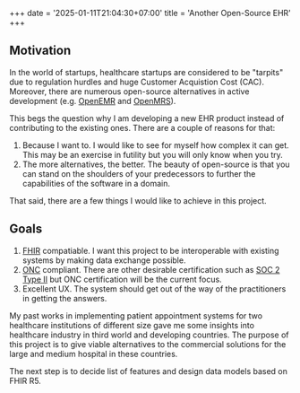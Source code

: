 +++
date = '2025-01-11T21:04:30+07:00'
title = 'Another Open-Source EHR'
+++
## Motivation

In the world of startups, healthcare startups are considered to be "tarpits"
due to regulation hurdles and huge Customer Acquistion Cost (CAC). Moreover,
there are numerous open-source alternatives in active development (e.g.
[OpenEMR](https://www.open-emr.org/) and [OpenMRS](https://openmrs.org/)).

This begs the question why I am developing a new EHR product instead of
contributing to the existing ones. There are a couple of reasons for that:

1. Because I want to. I would like to see for myself how complex it can get.
   This may be an exercise in futility but you will only know when you try.
2. The more alternatives, the better. The beauty of open-source is that you can
   stand on the shoulders of your predecessors to further the capabilities of
   the software in a domain.

That said, there are a few things I would like to achieve in this project.

## Goals

1. [FHIR](https://www.hl7.org/fhir) compatiable. I want this project to be
   interoperable with existing systems by making data exchange possible.
2. [ONC](https://www.healthit.gov/topic/certification-ehrs/certification-health-it)
   compliant. There are other desirable certification such as [SOC 2 Type
   II](https://www.aicpa-cima.com/topic/audit-assurance/audit-and-assurance-greater-than-soc-2)
   but ONC certification will be the current focus.
2. Excellent UX. The system should get out of the way of the practitioners in
   getting the answers.

My past works in implementing patient appointment systems for two healthcare
institutions of different size gave me some insights into healthcare industry
in third world and developing countries. The purpose of this project is to give
viable alternatives to the commercial solutions for the large and medium
hospital in these countries.

The next step is to decide list of features and design data models based on FHIR
R5.
